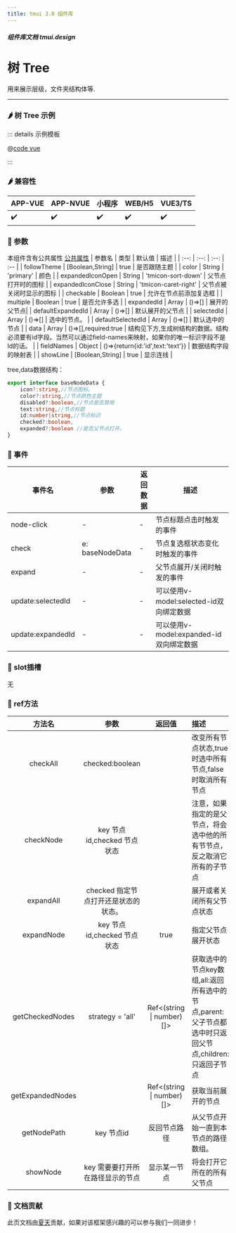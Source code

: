 ```yaml
---
title: tmui 3.0 组件库
---
```


<dirtoc></dirtoc>

##### 组件库文档 tmui.design

# 树 Tree
用来展示层级，文件夹结构体等.

---

### :hot_pepper: 树 Tree 示例

<webview url="https://tmui.design/h5/#/pages/showdata/tree"></webview>

::: details 示例模板

@[code vue](pages/showdata/tree.nvue)

:::

### :hot_pepper: 兼容性

| APP-VUE | APP-NVUE | 小程序 | WEB/H5 | VUE3/TS |
| --- | --- | --- | --- | --- |
| :heavy_check_mark: | :heavy_check_mark: | :heavy_check_mark: | :heavy_check_mark: | :heavy_check_mark: |

### :seedling: 参数
本组件含有公共属性 [公共属性](/doc/spec/组件公共样式.md)
| 参数名 | 类型 | 默认值 | 描述 |
| :--: | :--: | :--: | :-- |
| followTheme | [Boolean,String] | true | 是否跟随主题 |
| color | String | 'primary' | 颜色 |
| expandedIconOpen | String | 'tmicon-sort-down' | 父节点打开时的图标 |
| expandedIconClose | String | 'tmicon-caret-right' | 父节点被关闭时显示的图标 |
| checkable | Boolean | true | 允许在节点前添加复选框 |
| multiple | Boolean | true | 是否允许多选 |
| expandedId | Array | ()=>[] |  展开的父节点|
| defaultExpandedId | Array | ()=>[] | 默认展开的父节点 |
| selectedId | Array | ()=>[] | 选中的节点。 |
| defaultSelectedId | Array | ()=>[] | 默认选中的节点 |
| data | Array | ()=>[],required:true | 结构见下方,生成树结构的数据。结构必须要有id字段。当然可以通过field-names来映射，如果你的唯一标识字段不是Id的话。 |
| fieldNames | Object | ()=>{return{id:'id',text:'text'}} | 数据结构字段的映射表 |
| showLine | [Boolean,String] | true | 显示连线 |

tree,data数据结构：
```ts
export interface baseNodeData {
    icon?:string,//节点图标。
    color?:string,//节点颜色主题
    disabled?:boolean,//节点是否禁用
    text:string,//节点标题
    id:number|string,//节点标识
    checked?:boolean,
    expanded?:boolean //是否父节点打开。
}
```

### :rose: 事件
| 事件名 | 参数 | 返回数据 | 描述 |
| --- | --- | --- | --- |
| node-click | - | - | 节点标题点击时触发的事件 |
| check | e: baseNodeData | - | 节点复选框状态变化时触发的事件 |
| expand | - | - | 父节点展开/关闭时触发的事件 |
| update:selectedId | - | - | 可以使用v-model:selected-id双向绑定数据 |
| update:expandedId | - |  -| 可以使用v-model:expanded-id双向绑定数据|

### :corn: slot插槽
无

### :green_salad: ref方法
| 方法名 | 参数 | 返回值 | 描述 |
| :--: | :--: | :--: | :-- |
| checkAll |checked:boolean  |  | 改变所有节点状态,true时选中所有节点,false时取消所有节点 |
| checkNode |key 节点id,checked 节点状态  |  | 注意，如果指定的是父节点，将会选中他的所有节节点，反之取消它所有的子节点 |
| expandAll |checked 指定节点打开还是状态的状态。  |  | 展开或者关闭所有父节点状态 |
| expandNode | key 节点id,checked 节点状态 | true | 指定父节点展开状态 |
| getCheckedNodes |strategy = 'all'  |Ref\<(string \| number)[]\>  | 获取选中的节点key数组,all:返回所有选中的节点,parent:父子节点都选中时只返回父节点,children:只返回子节点|
| getExpandedNodes |  |Ref\<(string \| number)[]\>  | 获取当前展开的节点 |
| getNodePath | key 节点id |反回节点路径  | 从父节点开始一直到本节点的路径数组。 |
| showNode | key 需要要打开所在路径显示的节点 | 显示某一节点 |将会打开它所在的所有父节点  |


### :couplekiss: 文档贡献
此页文档由[夏天](https://gitee.com/Xia_5718)贡献，如果对该框架感兴趣的可以参与我们一同进步！